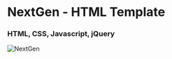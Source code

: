 <h1>NextGen - HTML Template</h1>
<h3>HTML, CSS, Javascript, jQuery</h3>

![NextGen](https://github.com/skupta12/Management-Landing/assets/89469062/988dcc7f-198b-4266-8ab4-5562fb792916)
